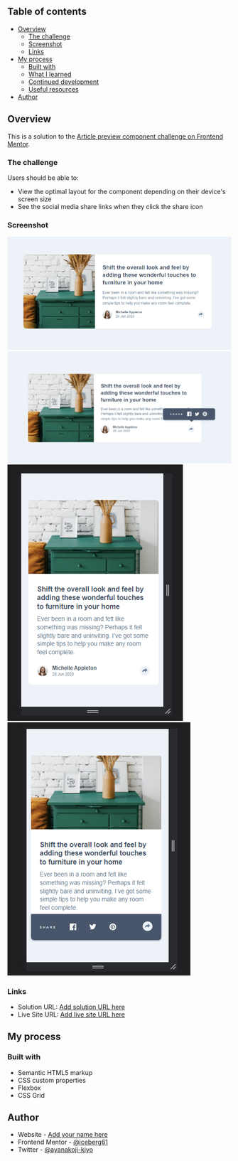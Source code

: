 ## Table of contents

- [Overview](#overview)
  - [The challenge](#the-challenge)
  - [Screenshot](#screenshot)
  - [Links](#links)
- [My process](#my-process)
  - [Built with](#built-with)
  - [What I learned](#what-i-learned)
  - [Continued development](#continued-development)
  - [Useful resources](#useful-resources)
- [Author](#author)

## Overview
This is a solution to the [Article preview component challenge on Frontend Mentor](https://www.frontendmentor.io/challenges/article-preview-component-dYBN_pYFT). 
### The challenge

Users should be able to:

- View the optimal layout for the component depending on their device's screen size
- See the social media share links when they click the share icon

### Screenshot

![](./screenshot/a.png)
![](./screenshot/b.png)
![](./screenshot/c.png)
![](./screenshot/d.png)



### Links

- Solution URL: [Add solution URL here](https://your-solution-url.com)
- Live Site URL: [Add live site URL here](https://your-live-site-url.com)

## My process

### Built with

- Semantic HTML5 markup
- CSS custom properties
- Flexbox
- CSS Grid

## Author

- Website - [Add your name here](https://www.your-site.com)
- Frontend Mentor - [@iceberg61](https://www.frontendmentor.io/profile/iceberg61)
- Twitter - [@ayanakoji-kiyo](https://www.twitter.com/ayanakoji-kiyo)
